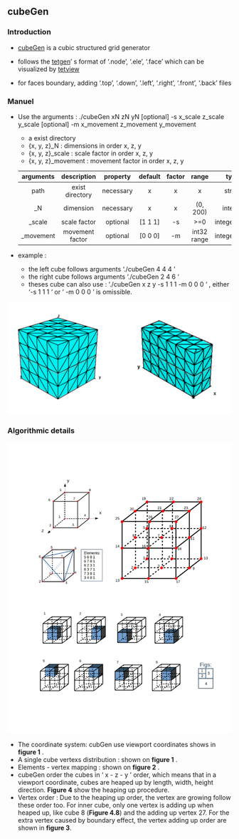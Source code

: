## cubeGen

### Introduction

- [cubeGen](https://github.com/birepeople/cubeGen) is a cubic structured grid generator
- follows the [tetgen](http://www.wias-berlin.de/software/index.jsp?id=TetGen&lang=1)’ s format of ‘.node’, ‘.ele’, ‘.face’ which can be visualized by [tetview](http://wias-berlin.de/software/tetgen/tetview.html)

- for faces boundary, adding ‘.top’, ‘.down’, ‘.left’, ‘.right’, ‘.front’, ‘.back’ files

### Manuel

- Use the arguments : ./cubeGen <Your path> xN zN yN [optional] -s x_scale z_scale y_scale [optional] -m x_movement z_movement y_movement

  - <Your path> a exist directory
  - {x, y, z}_N : dimensions in order x, z, y
  - {x, y, z}_scale : scale factor in order x, z, y
  - {x, y, z}_movement : movement factor in order x, z, y 

  | arguments |   description   | property  | default | factor |    range    |     type      |
  | :-------: | :-------------: | :-------: | :-----: | :----: | :---------: | :-----------: |
  |   path    | exist directory | necessary |    x    |   x    |      x      |    string     |
  |    _N     |    dimension    | necessary |    x    |   x    |  (0, 200)   |    integer    |
  |  _scale   |  scale factor   | optional  | [1 1 1] |   -s   |     >=0     | integer/float |
  | _movement | movement factor | optional  | [0 0 0] |   -m   | int32 range | integer/float |

  

- example :

  -  the left cube follows arguments  ‘./cubeGen <Your path> 4 4 4 ’
  - the right cube follows arguments ‘./cubeGen <Your path> 2 4 6 ‘
  - theses cube can also use : ‘./cubeGen <Your path> x z y -s 1 1 1 -m 0 0 0 ‘ , either ‘-s 1 1 1 ‘ or ‘ -m 0 0 0 ’  is omissible. 

<img src="./figs/cube.png" alt="image-cube" style="zoom:70%;" />



### Algorithmic details

<img src="./figs/p1.png" alt="image-cube444" style="zoom:100%;" />

- The coordinate system: cubGen use viewport coordinates shows in **figure 1** .
- A single cube vertexs distribution : shown on **figure 1** .
- Elements - vertex mapping : shown on **figure 2** .
- cubeGen order the cubes in ‘ x - z - y ’ order, which means that in a viewport coordinate, cubes are heaped up by length, width, height direction. **Figure 4** show the heaping up procedure.
- Vertex order : Due to the heaping up order, the vertex are growing follow these order too. For inner cube, only one vertex is adding up when heaped up, like cube 8 (**Figure 4.8**) and the adding up vertex 27. For the extra vertex caused by boundary effect, the vertex adding up order are shown in **figure 3**.   
